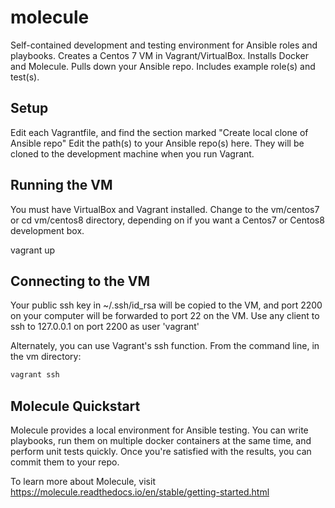 # molecule
Self-contained development and testing environment for Ansible roles and playbooks.  Creates a Centos 7 VM in Vagrant/VirtualBox.  Installs Docker and Molecule.  Pulls down your Ansible repo.  Includes example role(s) and test(s).

## Setup
Edit each Vagrantfile, and find the section marked "Create local clone of Ansible repo"
Edit the path(s) to your Ansible repo(s) here.  They will be cloned to the development machine when you run Vagrant.

## Running the VM
You must have VirtualBox and Vagrant installed.  Change to the vm/centos7  or cd vm/centos8 directory, depending on if you want a Centos7 or Centos8 development box.

vagrant up

## Connecting to the VM

Your public ssh key in ~/.ssh/id_rsa will be copied to the VM, and port 2200 on your computer will be forwarded to port 22 on the VM.  Use any client to ssh to 127.0.0.1 on port 2200 as user 'vagrant'

Alternately, you can use Vagrant's ssh function.  From the command line, in the vm directory:
```sh
vagrant ssh  
```

## Molecule Quickstart
Molecule provides a local environment for Ansible testing.  You can write playbooks, run them on multiple docker containers at the same time, and perform unit tests quickly.  Once you're satisfied with the results, you can commit them to your repo.

To learn more about Molecule, visit https://molecule.readthedocs.io/en/stable/getting-started.html

